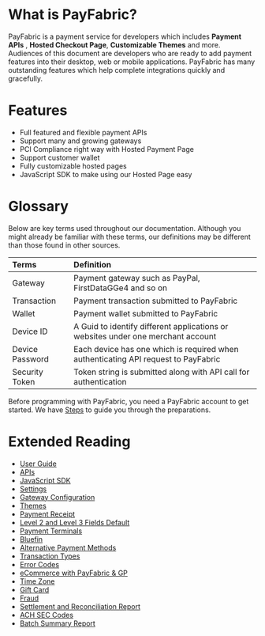 # What is PayFabric?
PayFabric is a payment service for developers which includes **Payment APIs** , **Hosted Checkout Page**, **Customizable Themes** and more. Audiences of this document are developers who are ready to add payment features into their desktop, web or mobile applications. PayFabric has many outstanding features which help complete integrations quickly and gracefully.

# Features

* Full featured and flexible payment APIs
* Support many and growing gateways
* PCI Compliance right way with Hosted Payment Page
* Support customer wallet
* Fully customizable hosted pages
* JavaScript SDK to make using our Hosted Page easy


# Glossary

Below are key terms used throughout our documentation. Although you might already be familiar with these terms, our definitions may be different than those found in other sources.

| Terms        | Definition| 
| :-------------|:-------------| 
| Gateway| Payment gateway such as PayPal, FirstDataGGe4 and so on | 
| Transaction| Payment transaction submitted to PayFabric | 
| Wallet | Payment wallet submitted to PayFabric |
| Device ID| A Guid to identify different applications or websites under one merchant account|  
| Device Password| Each device has one which is required when authenticating API request to PayFabric|  
| Security Token| Token string is submitted along with API call for authentication |

Before programming with PayFabric, you need a PayFabric account to get started. We have [Steps](Sections/Configure%20Portal.md) to guide you through the preparations. 

# Extended Reading
* [User Guide](https://www.nodus.com/payfabric-user-guide/)
* [APIs](https://github.com/PayFabric/PayFabric-APIs)
* [JavaScript SDK](Sections/JavaScript-SDK.md)
* [Settings](Sections/PayFabric%20Settings.md)
* [Gateway Configuration](Sections/Gateway%20Configuration.md)
* [Themes](Sections/Themes.md)
* [Payment Receipt](Sections/Payment%20Receipt.md)
* [Level 2 and Level 3 Fields Default](Sections/L2%20and%20L3%20Fields%20Default.md)
* [Payment Terminals](Sections/Payment%20Terminals.md)
* [Bluefin](Sections/Bluefin.md)
* [Alternative Payment Methods](Sections/APM.md)
* [Transaction Types](https://github.com/PayFabric/APIs/blob/master/PayFabric/Sections/Transaction%20Types.md)
* [Error Codes](Sections/PayFabric%20Error%20Codes.md)
* [eCommerce with PayFabric & GP](Sections/eCommerce%20with%20PayFabric%20%26%20GP.pdf)
* [Time Zone](https://github.com/PayFabric/Portal/blob/master/PayFabric/Sections/Timezone.md)
* [Gift Card](https://github.com/PayFabric/Portal/blob/master/PayFabric/Sections/Gift%20Card.md)
* [Fraud](Sections/Fraud.md)
* [Settlement and Reconciliation Report](Sections/Settlement%20Report.md)
* [ACH SEC Codes](https://github.com/PayFabric/Portal/blob/master/PayFabric/Sections/SECCodes.md)
* [Batch Summary Report](Sections/Batch%20Summary%20Report.md)

